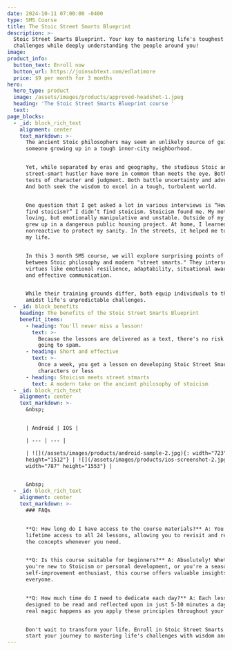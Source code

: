 ```yaml
---
date: 2024-10-11 07:00:00 -0400
type: SMS Course
title: The Stoic Street Smarts Blueprint
description: >-
  Stoic Street Smarts Blueprint. Your key to mastering life's toughest
  challenges while deeply understanding the people around you!
image:
product_info:
  button_text: Enroll now
  button_url: https://joinsubtext.com/edlatimore
  price: $9 per month for 3 months
hero:
  hero_type: product
  image: /assets/images/products/approved-headshot-1.jpeg
  heading: 'The Stoic Street Smarts Blueprint course '
  text:
page_blocks:
  - _id: block_rich_text
    alignment: center
    text_markdown: >-
      The ancient Stoic philosophers may seem an unlikely source of guidance for
      someone growing up in a tough inner-city neighborhood.


      Yet, while separated by eras and geography, the studious Stoic and the
      street-smart hustler have more in common than meets the eye. Both face
      tests of character and judgment. Both battle uncertainty and adversity.
      And both seek the wisdom to excel in a tough, turbulent world.


      One question that I get asked a lot in various interviews is “How did you
      find stoicism?” I didn’t find stoicism. Stoicism found me. My mother was
      loving, but emotionally manipulative and unstable. Outside of my home, I
      grew up in a dangerous public housing project. At home, I learned to be
      nonreactive to protect my sanity. In the streets, it helped me to protect
      my life.


      In this 3 month SMS course, we will explore surprising points of overlap
      between Stoic philosophy and modern "street smarts." They intersect on
      virtues like emotional resilience, adaptability, situational awareness,
      and effective communication.


      While their training grounds differ, both equip individuals to thrive
      amidst life's unpredictable challenges.
  - _id: block_benefits
    heading: The benefits of the Stoic Street Smarts Blueprint
    benefit_items:
      - heading: You'll never miss a lesson!
        text: >-
          Because the lessons are delivered as a text, there's no risk of them
          going to spam. 
      - heading: Short and effective
        text: >-
          Once a week, you get a lesson on developing Stoic Street Smarts in 600
          characters or less
      - heading: Stoicism meets street stmarts
        text: A modern take on the ancient philosophy of stoicism
  - _id: block_rich_text
    alignment: center
    text_markdown: >-
      &nbsp;


      | Android | IOS |

      | --- | --- |

      | ![](/assets/images/products/android-sample-2.jpg){: width="723"
      height="1512"} | ![](/assets/images/products/ios-screenshot-2.jpg){:
      width="787" height="1553"} |


      &nbsp;
  - _id: block_rich_text
    alignment: center
    text_markdown: >-
      ### FAQs


      **Q: How long do I have access to the course materials?** A: You'll have
      lifetime access to all 24 lessons, allowing you to revisit and reinforce
      the concepts whenever you need.


      **Q: Is this course suitable for beginners?** A: Absolutely! Whether
      you're new to Stoicism or personal development, or you're a seasoned
      self-improvement enthusiast, this course offers valuable insights for
      everyone.


      **Q: How much time do I need to dedicate each day?** A: Each lesson is
      designed to be read and reflected upon in just 5-10 minutes a day. The
      real magic happens as you apply these principles throughout your day.


      Don't wait to transform your life. Enroll in Stoic Street Smarts today and
      start your journey to mastering life's challenges with wisdom and grit!
---
```

